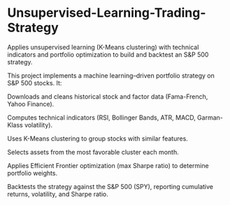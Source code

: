 # Unsupervised-Learning-Trading-Strategy
Applies unsupervised learning (K-Means clustering) with technical indicators and portfolio optimization to build and backtest an S&amp;P 500 strategy.


This project implements a machine learning–driven portfolio strategy on S&P 500 stocks.
It:

Downloads and cleans historical stock and factor data (Fama-French, Yahoo Finance).

Computes technical indicators (RSI, Bollinger Bands, ATR, MACD, Garman-Klass volatility).

Uses K-Means clustering to group stocks with similar features.

Selects assets from the most favorable cluster each month.

Applies Efficient Frontier optimization (max Sharpe ratio) to determine portfolio weights.

Backtests the strategy against the S&P 500 (SPY), reporting cumulative returns, volatility, and Sharpe ratio.
